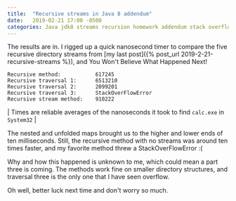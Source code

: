 ```yaml
---
title:  "Recursive streams in Java 8 addendum"
date:   2019-02-21 17:00 -0500
categories: Java jdk8 streams recursion homework addendum stack overflow
---
```


The results are in. I rigged up a quick nanosecond timer to compare the five
recursive directory streams from
[my last post]({% post_url 2019-2-21-recursive-streams %}), and You Won't
Believe What Happened Next!

```
Recursive method:           617245
Recursive traversal 1:      6513210
Recursive traversal 2:      2099201
Recursive traversal 3:      StackOverFlowError
Recursive stream method:    910222
```

| Times are reliable averages of the nanoseconds it took to find `calc.exe` in `System32` |

The nested and unfolded maps brought us to the higher and lower ends of ten
milliseconds. Still, the recursive method with no streams was around ten times
faster, and my favorite method threw a StackOverFlowError :(

Why and how this happened is unknown to me, which could mean a part three is
coming. The methods work fine on smaller directory structures, and traversal
three is the only one that I have seen overflow.

Oh well, better luck next time and don't worry so much.
